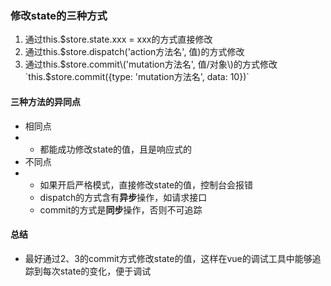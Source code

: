 ### 修改state的三种方式

1. 通过this.$store.state.xxx = xxx的方式直接修改
2. 通过this.$store.dispatch\('action方法名', 值\)的方式修改
3. 通过this.$store.commit\('mutation方法名', 值/对象\)的方式修改 `this.$store.commit({type: 'mutation方法名', data: 10})`

#### **三种方法的异同点**

* 相同点
* * 都能成功修改state的值，且是响应式的
* 不同点
* * 如果开启严格模式，直接修改state的值，控制台会报错
  * dispatch的方式含有**异步**操作，如请求接口
  * commit的方式是**同步**操作，否则不可追踪

#### **总结**

* 最好通过2、3的commit方式修改state的值，这样在vue的调试工具中能够追踪到每次state的变化，便于调试



